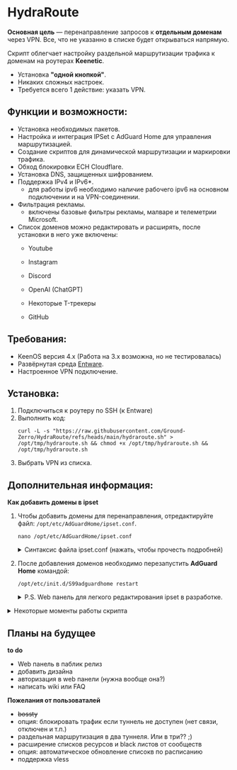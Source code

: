 # HydraRoute

**Основная цель** — перенаправление запросов к **отдельным доменам** через VPN. Все, что не указанно в списке будет открываться напрямую.

Скрипт облегчает настройку раздельной маршрутизации трафика к доменам на роутерах **Keenetic**.
- Установка **"одной кнопкой"**.
- Никаких сложных настроек.
- Требуется всего 1 действие: указать VPN.

## Функции и возможности:
- Установка необходимых пакетов.
- Настройка и интеграция IPSet с AdGuard Home для управления маршрутизацией.
- Создание скриптов для динамической маршрутизации и маркировки трафика.
- Обход блокировки ECH Cloudflare.
- Установка DNS, защищенных шифрованием.
- Поддержка IPv4 и IPv6*.
	* для работы ipv6 необходимо наличие рабочего ipv6 на основном подключении и на VPN-соединении.
- Фильтрация рекламы.
	* включены базовые фильтры рекламы, малваре и телеметрии Microsoft.
- Список доменов можно редактировать и расширять, после установки в него уже включены:
  - Youtube
  - Instagram
  - Discord
  - OpenAI (ChatGPT)
  - Некоторые T-трекеры
  
  - GitHub

## Требования:
- KeenOS версия 4.х (Работа на 3.х возможна, но не тестировалась)
- Развёрнутая среда [Entware](https://help.keenetic.com/hc/ru/articles/360021214160-Установка-системы-пакетов-репозитория-Entware-на-USB-накопитель).
- Настроенное VPN подключение.

## Установка:
1. Подключиться к роутеру по SSH (к Entware)
2. Выполнить код:
	```
	curl -L -s "https://raw.githubusercontent.com/Ground-Zerro/HydraRoute/refs/heads/main/hydraroute.sh" > /opt/tmp/hydraroute.sh && chmod +x /opt/tmp/hydraroute.sh && /opt/tmp/hydraroute.sh
	```
3. Выбрать VPN из списка.

## Дополнительная информация:
**Как добавить домены в ipset**
1. Чтобы добавить домены для перенаправления, отредактируйте файл: `/opt/etc/AdGuardHome/ipset.conf`.
	```
	nano /opt/etc/AdGuardHome/ipset.conf
	```
 
   <details>
   <summary>Синтаксис файла ipset.conf (нажать, чтобы прочесть подробней)</summary>
   
	```
	intel.com,2ip.ru/bypass,bypass6
	instagram.com,cdninstagram.com/bypass,bypass6
	openai.com,chatgpt.com/bypass,bypass6
	```
   
	- В левой части через запятую указаны домены, требующие обхода.
	- Справа после слэша — ipset, в который AGH складывает результаты разрешения DNS-имён. В примере указаны создаваемые скриптом `ipset` для IPv4 и IPv6: `/bypass,bypass6`
	- Можно указать всё в одну строчку, можно разделить логически на несколько строк как в примере.
	- Домены третьего уровня и выше включаются сами, т.е. указание `intel.com` включает также `www.intel.com`, `download.intel.com` и прочее.
	- В примере добавлен «сигнальный» сервис [2ip.ru](https://2ip.ru/), для проверки работоспособности решения, показывающий IP-адрес туннеля (VPN), через которое вы перенаправите трафик.
   </details>

2. После добавления доменов необходимо перезапустить **AdGuard Home** командой:
	```
	/opt/etc/init.d/S99adguardhome restart
	```
	<details>
	<summary>P.S. Web панель для легкого редактирования ipset в разработке.</summary>
	
	![Image](https://github.com/user-attachments/assets/e75810c4-262f-4292-bba9-8cd450604453)
	</details>
<details>
<summary>Некоторые моменты работы скрипта</summary>

Скрипт устанавливает opkg пакеты adguardhome-go, ipset, iptables и ip-full, добавляет скрипты и настройки для их работы. Больше ничего.

- При установке каждого пакета проверяется результат т.к. в случае ошибки, например не хватило места, дальнейшее выполнение бессмысленно и может нарушить работу системы.
- Учтена особенность прошивок до 4.2.3 в которых при отключении системного DNS происходит выход из ssh сессии и выполнение скрипта прерывается.
- AdGuard Home:
	- Web админка и DNS-сервер биндятся только на IP роутера (br0), а не на все доступные интерфейсы (0.0.0.0).
	- Сразу настроены DoT DNS, Bootstrap DNS-серверы + базовые фильтры рекламы, малваре и телеметрии Microsoft.
</details>

## Планы на будущее
**to do**
- Web панель в паблик релиз
- добавить дизайна
- авторизация в web панели (нужна вообще она?)
- написать wiki или FAQ

**Пожелания от пользоваталей**
- ~~bossty~~
- опция: блокировать трафик если туннель не доступен (нет связи, отключен и т.п.)
- раздельная маршрутизация в два туннеля. Или в три?? ;)
- расширение списков ресурсов и black листов от сообществ
- опция: автоматическое обновление списокв по расписанию
- поддержка vless

